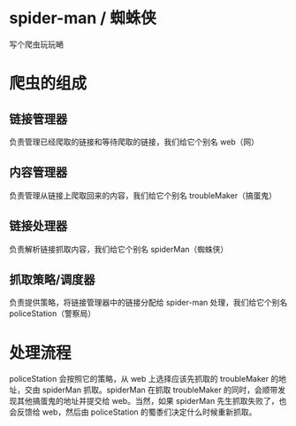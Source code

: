 # spider-man / 蜘蛛侠

写个爬虫玩玩嗮

# 爬虫的组成
## 链接管理器
负责管理已经爬取的链接和等待爬取的链接，我们给它个别名 web（网）
## 内容管理器
负责管理从链接上爬取回来的内容，我们给它个别名 troubleMaker（搞蛋鬼）
## 链接处理器
负责解析链接抓取内容，我们给它个别名 spiderMan（蜘蛛侠）
## 抓取策略/调度器
负责提供策略，将链接管理器中的链接分配给 spider-man 处理，我们给它个别名 policeStation（警察局）
# 处理流程
policeStation 会按照它的策略，从 web 上选择应该先抓取的 troubleMaker 的地址，交由 spiderMan 抓取。spiderMan 在抓取 troubleMaker 的同时，会顺带发现其他搞蛋鬼的地址并提交给 web。当然，如果 spiderMan 先生抓取失败了，也会反馈给 web，然后由 policeStation 的蜀黍们决定什么时候重新抓取。

